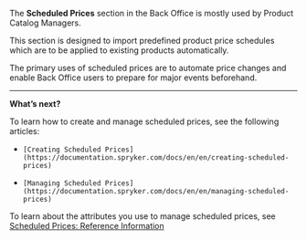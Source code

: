 The **Scheduled Prices** section in the Back Office is mostly used by Product Catalog Managers.

This section is designed to import predefined product price schedules which are to be applied to existing products automatically.

The primary uses of scheduled prices are to automate price changes and enable Back Office users to prepare for major events beforehand.


---
**What’s next?**

To learn how to create and manage scheduled prices, see the following articles:

*     [Creating Scheduled Prices](https://documentation.spryker.com/docs/en/en/creating-scheduled-prices)
*     [Managing Scheduled Prices](https://documentation.spryker.com/docs/en/en/managing-scheduled-prices)

To learn about the attributes you use to manage scheduled prices, see [Scheduled Prices: Reference Information](https://documentation.spryker.com/docs/en/en/scheduled-prices-reference-information)
